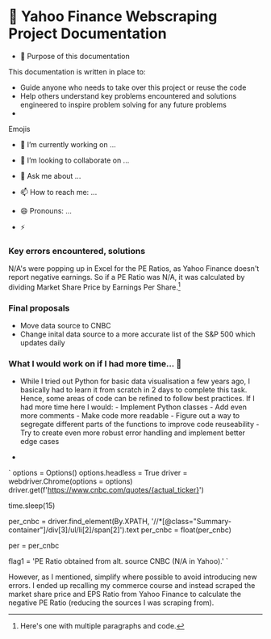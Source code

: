 # 🔭 Yahoo Finance Webscraping Project Documentation

- 🤔 Purpose of this documentation

This documentation is written in place to:

- Guide anyone who needs to take over this project or reuse the code 
- Help others understand key problems encountered and solutions engineered to inspire problem solving for any future problems
- 






Emojis

- 🔭 I’m currently working on ...

- 👯 I’m looking to collaborate on ...

- 💬 Ask me about ...
- 📫 How to reach me: ...
- 😄 Pronouns: ...
- ⚡ 


### Key errors encountered, solutions


N/A's were popping up in Excel for the PE Ratios, as Yahoo Finance doesn't report negative earnings. So if a PE Ratio was N/A, it was calculated by dividing Market Share Price by Earnings Per Share.[^bignote] 



### Final proposals

- Move data source to CNBC 
- Change inital data source to a more accurate list of the S&P 500 which updates daily


### What I would work on if I had more time... 🌱

- While I tried out Python for basic data visualisation a few years ago, I basically had to learn it from scratch in 2 days to complete this task. Hence, some areas of code can be refined to follow best practices. If I had more time here I would:
            - Implement Python classes
            - Add even more comments
            - Make code more readable 
            - Figure out a way to segregate different parts of the functions to improve code reuseability 
            - Try to create even more robust error handling and implement better edge cases 
            
- 


[^bignote]: Here's one with multiple paragraphs and code.

   `
   options = Options()
   options.headless = True
   driver = webdriver.Chrome(options = options)
   driver.get(f'https://www.cnbc.com/quotes/{actual_ticker}')

   time.sleep(15)

   per_cnbc = driver.find_element(By.XPATH, '//*[@class="Summary-container"]/div[3]/ul/li[2]/span[2]').text
   per_cnbc = float(per_cnbc)

   per = per_cnbc

   flag1 = 'PE Ratio obtained from alt. source CNBC (N/A in Yahoo).'
   `
   
   However, as I mentioned, simplify where possible to avoid introducing new errors. I ended up recalling my commerce course and instead scraped            the market share price and EPS Ratio from Yahoo Finance to calculate the negative PE Ratio (reducing the sources I was scraping from). 

